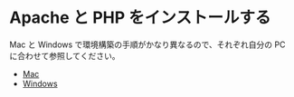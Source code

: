 # Apache と PHP をインストールする

Mac と Windows で環境構築の手順がかなり異なるので、それぞれ自分の PC に合わせて参照してください。

* [Mac](install-mac.md)
* [Windows](install-win.md)
